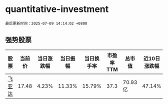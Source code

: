 # quantitative-investment

`最后更新时间：2025-07-09 14:14:02 +0800`

## 强势股票

|股票|当前价|当日涨跌幅|当日振幅|当日换手率|市盈率TTM|总市值|近10日涨跌幅|
|----|----|----|----|----|----|----|----|
|[飞亚达](https://xueqiu.com/S/SZ000026)|17.48|4.23%|11.33%|15.79%|37.3|70.93亿|47.14%|
